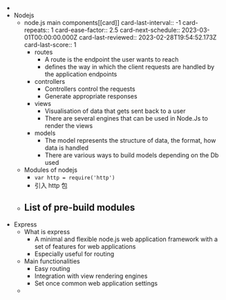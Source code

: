 -
- Nodejs
	- node.js main components[[card]]
	  card-last-interval:: -1
	  card-repeats:: 1
	  card-ease-factor:: 2.5
	  card-next-schedule:: 2023-03-01T00:00:00.000Z
	  card-last-reviewed:: 2023-02-28T19:54:52.173Z
	  card-last-score:: 1
		- routes
			- A route is the endpoint the user wants to reach
			- defines the way in which the client requests are handled by the 
			  application endpoints
		- controllers
			- Controllers control the requests
			- Generate appropriate responses
		- views
			- Visualisation of data that gets sent back to a user
			- There are several engines that can be used in Node.Js to 
			  render the views
		- models
			- The model represents the structure of data, the format, how 
			  data is handled
			- There are various ways to build models depending on the Db 
			  used
	- Modules of nodejs
		- `var http = require('http')`
		- 引入 http 包
	- List of pre-build modules
		-
- Express
	- What is express
		- A minimal and flexible node.js web application  framework with a set of features for web applications
		- Especially useful for routing
	- Main functionalities
		- Easy routing
		- Integration with view rendering engines
		- Set once common web application settings
	-